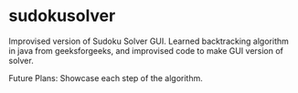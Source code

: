 # sudokusolver
Improvised version of Sudoku Solver GUI. Learned backtracking algorithm in java from geeksforgeeks, and improvised code to make GUI version of solver. 

Future Plans:
Showcase each step of the algorithm.
